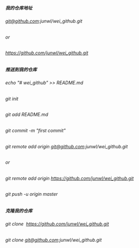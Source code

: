 ##### 我的仓库地址
###### git@github.com:junwl/wei_github.git
###### or
###### https://github.com/junwl/wei_github.git

##### 推送到我的仓库
###### echo "# wei_github" >> README.md
###### git init
###### git add README.md
###### git commit -m "first commit"
###### git remote add origin git@github.com:junwl/wei_github.git
###### or
###### git remote add origin https://github.com/junwl/wei_github.git
###### git push -u origin master
 
##### 克隆我的仓库
###### git clone  https://github.com/junwl/wei_github.git
###### git clone  git@github.com:junwl/wei_github.git
